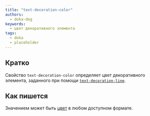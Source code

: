 ```yaml
---
title: "text-decoration-color"
authors:
  - doka-dog
keywords:
  - цвет декоративного элемента
tags:
  - doka
  - placeholder
---
```


## Кратко

Свойство `text-decoration-color` определяет цвет декоративного элемента, заданного при помощи [`text-decoration-line`](/css/text-decoration-line).

## Как пишется

Значением может быть [цвет](/css/web-colors) в любом доступном формате.
